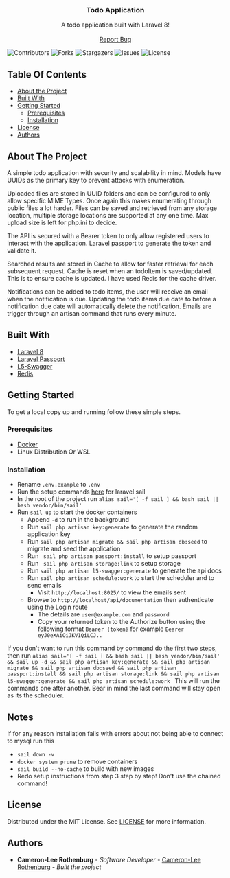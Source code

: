 <br/>
<p align="center">
  <h3 align="center">Todo Application</h3>

  <p align="center">
    A todo application built with Laravel 8!
    <br/>
    <br/>
    <a href="https://github.com/rotho98/todo-app/issues">Report Bug</a>
  </p>


![Contributors](https://img.shields.io/github/contributors/rotho98/todo-app?color=dark-green) ![Forks](https://img.shields.io/github/forks/rotho98/todo-app?style=social) ![Stargazers](https://img.shields.io/github/stars/rotho98/todo-app?style=social) ![Issues](https://img.shields.io/github/issues/rotho98/todo-app) ![License](https://img.shields.io/github/license/rotho98/todo-app)

## Table Of Contents

* [About the Project](#about-the-project)
* [Built With](#built-with)
* [Getting Started](#getting-started)
    * [Prerequisites](#prerequisites)
    * [Installation](#installation)
* [License](#license)
* [Authors](#authors)

## About The Project

A simple todo application with security and scalability in mind.
Models have UUIDs as the primary key to prevent attacks with enumeration.

Uploaded files are stored in UUID folders and can be configured to only allow specific MIME Types. Once again this makes enumerating through public files a lot harder.
Files can be saved and retrieved from any storage location, multiple storage locations are supported at any one time.
Max upload size is left for php.ini to decide.

The API is secured with a Bearer token to only allow registered users to interact with the application.
Laravel passport to generate the token and validate it.

Searched results are stored in Cache to allow for faster retrieval for each subsequent request.
Cache is reset when an todoItem is saved/updated. This is to ensure cache is updated.
I have used Redis for the cache driver.


Notifications can be added to todo items, the user will receive an email when the notification is due.
Updating the todo items due date to before a notification due date will automatically delete the notification.
Emails are trigger through an artisan command that runs every minute.


## Built With



* [Laravel 8 ](https://laravel.com/)
* [Laravel Passport](https://laravel.com/docs/8.x/passport)
* [L5-Swagger](https://github.com/DarkaOnLine/L5-Swagger)
* [Redis](https://redis.io)

## Getting Started

To get a local copy up and running follow these simple steps.

### Prerequisites

* [Docker](https://www.docker.com/)
* Linux Distribution Or WSL

### Installation


- Rename `.env.example` to `.env`
- Run the setup commands [here](https://laravel.com/docs/8.x/sail#installing-composer-dependencies-for-existing-projects) for laravel sail  
- In the root of the project run `` alias sail='[ -f sail ] && bash sail || bash vendor/bin/sail' ``
- Run ``sail up`` to start the docker containers
  - Append `-d` to run in the background
  - Run ``sail php artisan key:generate`` to generate the random application key
  - Run ``sail php artisan migrate && sail php artisan db:seed`` to migrate and seed the application
  - Run ` sail php artisan passport:install` to setup passport
  - Run ` sail php artisan storage:link` to setup storage
  - Run `sail php artisan l5-swagger:generate` to generate the api docs
  - Run `sail php artisan schedule:work` to start the scheduler and to send emails
      - Visit `http://localhost:8025/` to view the emails sent
  - Browse to ``http://localhost/api/documentation`` then authenticate using the Login route
      - The details are `user@example.com` and `password`
      - Copy your returned token to the Authorize button using the following format `Bearer {token}`
        for example `Bearer eyJ0eXAiOiJKV1QiLCJ..`

If you don't want to run this command by command do the first two steps, then run ``alias sail='[ -f sail ] && bash sail || bash vendor/bin/sail' && sail up -d && sail php artisan key:generate && sail php artisan migrate && sail php artisan db:seed && sail php artisan passport:install && sail php artisan storage:link && sail php artisan l5-swagger:generate && sail php artisan schedule:work ``
This will run the commands one after another. Bear in mind the last command will stay open as its the scheduler.

## Notes
If for any reason installation fails with errors about not being able to connect to mysql run this
- `sail down -v`
- `docker system prune` to remove containers 
- `sail build --no-cache` to build with new images
- Redo setup instructions from step 3 step by step! Don't use the chained command!

## License

Distributed under the MIT License. See [LICENSE](https://github.com/rotho98/todo-app/blob/main/LICENSE.md) for more information.

## Authors

* **Cameron-Lee Rothenburg** - *Software Developer* - [Cameron-Lee Rothenburg](https://github.com/rotho98) - *Built the project*

